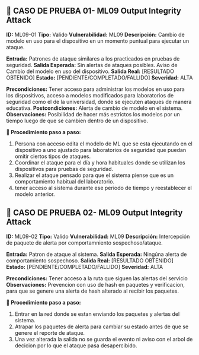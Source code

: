 ## 🔴 CASO DE PRUEBA 01- ML09 Output Integrity Attack

**ID:** ML09-01
**Tipo:** Valido
**Vulnerabilidad:** ML09
**Descripción:** Cambio de modelo en uso para el dispositivo en un momento puntual para ejecutar un ataque.

**Entrada:** Patrones de ataque similares a los practicados en pruebas de seguridad.
**Salida Esperada:** Sin alertas de ataques posibles. Aviso de Cambio del modelo en uso del dispositivo.
**Salida Real:** [RESULTADO OBTENIDO]
**Estado:** [PENDIENTE/COMPLETADO/FALLIDO]
**Severidad:** ALTA

**Precondiciones:** Tener acceso para administrar los modelos en uso para los dispositivos, acceso a modelos modificados para laboratorios de seguridad como el de la universidad, donde se ejecuten ataques de manera educativa.
**Postcondiciones:** Alerta de cambio de modelo en el sistema.
**Observaciones:** Posibilidad de hacer más estrictos los modelos por un tiempo luego de que se cambien dentro de un dispositivo.

**🔧 Procedimiento paso a paso:**
1. Persona con acceso edita el modelo de ML que se esta ejecutando en el dispositivo a uno ajustado para laboratorios de seguridad que puedan omitir ciertos tipos de ataques.
2. Coordinar el ataque para el día y hora habituales donde se utilizan los dispositivos para pruebas de seguridad.
3. Realizar el ataque pensado para que el sistema piense que es un comportamiento habitual del laboratorio.
4. tener acceso al sistema durante ese periodo de tiempo y reestablecer el modelo anterior.

## 🔴 CASO DE PRUEBA 02- ML09 Output Integrity Attack

**ID:** ML09-02
**Tipo:** Valido
**Vulnerabilidad:** ML09
**Descripción:** Intercepción de paquete de alerta por comportamniento sospechoso/ataque.

**Entrada:** Patron de ataque al sistema.
**Salida Esperada:** Ningúna alerta de comportamiento sospechoso.
**Salida Real:** [RESULTADO OBTENIDO]
**Estado:** [PENDIENTE/COMPLETADO/FALLIDO]
**Severidad:** ALTA

**Precondiciones:** Tener acceso a la ruta que siguen las alertas del servicio
**Observaciones:** Prevencion con uso de hash en paquetes y verificacion, para que se genere una alerta de hash alterado al recibir los paquetes.

**🔧 Procedimiento paso a paso:**
1. Entrar en la red donde se estan enviando los paquetes y alertas del sistema.
2. Atrapar los paquetes de alerta para cambiar su estado antes de que se genere el reporte de ataque.
3. Una vez alterada la salida no se guarda el evento ni aviso con el arbol de decicion por lo que el ataque pasa desapercibido.
